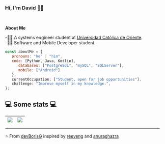 ### Hi, I'm David 🧑‍💻

</br>

**About Me**

<p>-🧑‍🎓 A systems engineer student at <a href="https://www.uco.edu.co/">Universidad Católica de Oriente</a>.</br>
-👨‍💻 Software and Mobile Developer student.</br>


```javascript
const aboutMe = {
   pronouns: "he" | "him",
   code: [Python, Java, Kotlin],
      databases: ["PostgreSQL", "mySQL", "SQLServer"],
      mobile: ["Android"]
   },
   currentOccupation: ["Student, open for job opportunities"],
   challenge: "Improve myself in my knowledge.",
};
```   
<h2>💻 Some stats 💻</h2>

<a href="https://github.com/anuraghazra/github-readme-stats"><img align="center" src="https://github-readme-stats.vercel.app/api?username=devBorisG&show_icons=true&theme=onedark&hide_border=true"/></a> | <a href="https://github.com/anuraghazra/github-readme-stats"><img align="center" src="https://github-readme-stats.vercel.app/api/top-langs/?username=devBorisG&layout=compact&theme=onedark&hide_border=true" /></a> |
| ------------- | ------------- |

---

⭐️ From [devBorisG](https://github.com/devBorisG) inspired by [reeveng](https://github.com/reeveng) and [anuraghazra](https://github.com/anuraghazra)
